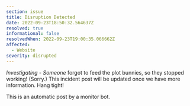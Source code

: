 ```yaml
---
section: issue
title: Disruption Detected
date: 2022-09-23T18:50:32.564637Z
resolved: true
informational: false
resolvedWhen: 2022-09-23T19:00:35.066662Z
affected:
  - Website
severity: disrupted
---
```

*Investigating* - _Someone_ forgot to feed the plot bunnies, so they stopped working! (Sorry.) This incident post will be updated once we have more information. Hang tight!

This is an automatic post by a monitor bot.
        